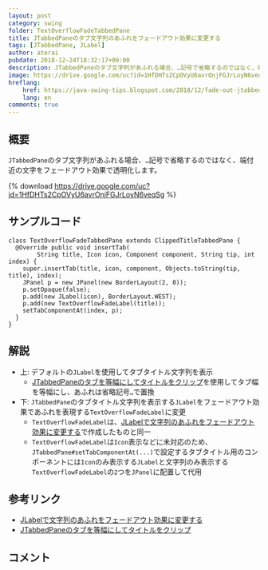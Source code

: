 ```yaml
---
layout: post
category: swing
folder: TextOverflowFadeTabbedPane
title: JTabbedPaneのタブ文字列のあふれをフェードアウト効果に変更する
tags: [JTabbedPane, JLabel]
author: aterai
pubdate: 2018-12-24T18:32:17+09:00
description: JTabbedPaneのタブ文字列があふれる場合、…記号で省略するのではなく、端付近の文字をフェードアウト効果で透明化します。
image: https://drive.google.com/uc?id=1HfDHTs2CpOVyU6avrOnjFGJrLoyN6veqSg
hreflang:
    href: https://java-swing-tips.blogspot.com/2018/12/fade-out-jtabbedpane-tab-title-on.html
    lang: en
comments: true
---
```

## 概要
`JTabbedPane`のタブ文字列があふれる場合、`…`記号で省略するのではなく、端付近の文字をフェードアウト効果で透明化します。

{% download https://drive.google.com/uc?id=1HfDHTs2CpOVyU6avrOnjFGJrLoyN6veqSg %}

## サンプルコード
<pre class="prettyprint"><code>class TextOverflowFadeTabbedPane extends ClippedTitleTabbedPane {
  @Override public void insertTab(
        String title, Icon icon, Component component, String tip, int index) {
    super.insertTab(title, icon, component, Objects.toString(tip, title), index);
    JPanel p = new JPanel(new BorderLayout(2, 0));
    p.setOpaque(false);
    p.add(new JLabel(icon), BorderLayout.WEST);
    p.add(new TextOverflowFadeLabel(title));
    setTabComponentAt(index, p);
  }
}
</code></pre>

## 解説
- 上: デフォルトの`JLabel`を使用してタブタイトル文字列を表示
    - [JTabbedPaneのタブを等幅にしてタイトルをクリップ](https://ateraimemo.com/Swing/ClippedTitleTab.html)を使用してタブ幅を等幅にし、あふれは省略記号`…`で置換
- 下: `JTabbedPane`のタブタイトル文字列を表示する`JLabel`をフェードアウト効果であふれを表現する`TextOverflowFadeLabel`に変更
    - `TextOverflowFadeLabel`は、[JLabelで文字列のあふれをフェードアウト効果に変更する](https://ateraimemo.com/Swing/TextOverflowFadeLabel.html)で作成したものと同一
    - `TextOverflowFadeLabel`は`Icon`表示などに未対応のため、`JTabbedPane#setTabComponentAt(...)`で設定するタブタイトル用のコンポーネントには`Icon`のみ表示する`JLabel`と文字列のみ表示する`TextOverflowFadeLabel`の`2`つを`JPanel`に配置して代用

<!-- dummy comment line for breaking list -->

## 参考リンク
- [JLabelで文字列のあふれをフェードアウト効果に変更する](https://ateraimemo.com/Swing/TextOverflowFadeLabel.html)
- [JTabbedPaneのタブを等幅にしてタイトルをクリップ](https://ateraimemo.com/Swing/ClippedTitleTab.html)

<!-- dummy comment line for breaking list -->

## コメント
